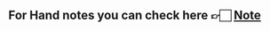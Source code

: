 For Hand notes you can check here 👉🏻 [Note](https://drive.google.com/file/d/1Rb84A5CxGa4UAjehZXf3nRYN29HuO6vA/view?usp=drive_link)
---
